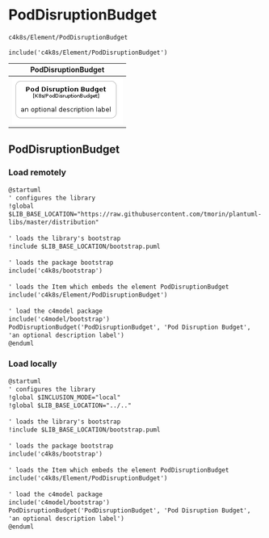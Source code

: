 # PodDisruptionBudget


```text
c4k8s/Element/PodDisruptionBudget
```

```text
include('c4k8s/Element/PodDisruptionBudget')
```



| PodDisruptionBudget |
| :---: |
| ![illustration for PodDisruptionBudget](../../c4k8s/Element/PodDisruptionBudget.Local.png) |




## PodDisruptionBudget

### Load remotely
```plantuml
@startuml
' configures the library
!global $LIB_BASE_LOCATION="https://raw.githubusercontent.com/tmorin/plantuml-libs/master/distribution"

' loads the library's bootstrap
!include $LIB_BASE_LOCATION/bootstrap.puml

' loads the package bootstrap
include('c4k8s/bootstrap')

' loads the Item which embeds the element PodDisruptionBudget
include('c4k8s/Element/PodDisruptionBudget')

' load the c4model package
include('c4model/bootstrap')
PodDisruptionBudget('PodDisruptionBudget', 'Pod Disruption Budget', 'an optional description label')
@enduml
```

### Load locally
```plantuml
@startuml
' configures the library
!global $INCLUSION_MODE="local"
!global $LIB_BASE_LOCATION="../.."

' loads the library's bootstrap
!include $LIB_BASE_LOCATION/bootstrap.puml

' loads the package bootstrap
include('c4k8s/bootstrap')

' loads the Item which embeds the element PodDisruptionBudget
include('c4k8s/Element/PodDisruptionBudget')

' load the c4model package
include('c4model/bootstrap')
PodDisruptionBudget('PodDisruptionBudget', 'Pod Disruption Budget', 'an optional description label')
@enduml
```

